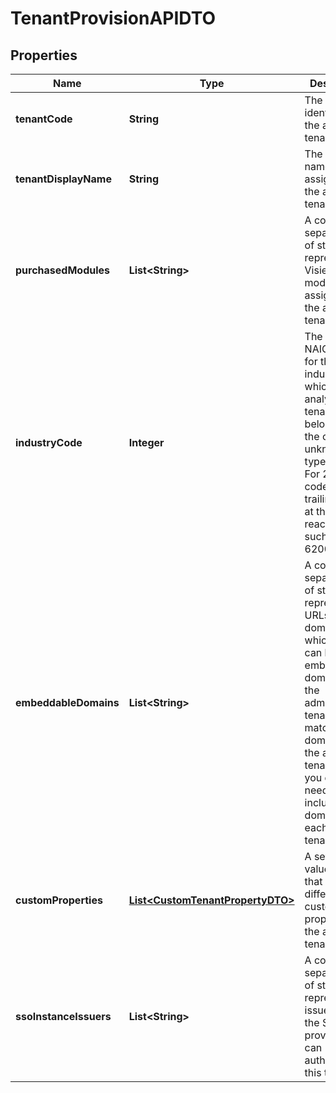 

# TenantProvisionAPIDTO


## Properties

| Name | Type | Description | Notes |
|------------ | ------------- | ------------- | -------------|
|**tenantCode** | **String** | The unique identifier of the analytic tenant. |  [optional] |
|**tenantDisplayName** | **String** | The display name that is assigned to the analytic tenant. |  [optional] |
|**purchasedModules** | **List&lt;String&gt;** | A comma-separated list of strings that represent the Visier modules assigned to the analytic tenant. |  [optional] |
|**industryCode** | **Integer** | The 6-digit NAICS code for the industry to which the analytic tenant belongs. If the code is unknown, type 000000.   For 2-digit codes, add trailing zeros at the end to reach 6 digits, such as 620000. |  [optional] |
|**embeddableDomains** | **List&lt;String&gt;** | A comma-separated list of strings that represent the URLs, or domains, in which Visier can be embedded. If  domains at the administrating tenant level match the domains at the analytic tenant level, you do not need  to include a domain for each analytic tenant. |  [optional] |
|**customProperties** | [**List&lt;CustomTenantPropertyDTO&gt;**](CustomTenantPropertyDTO.md) | A set of key-value pairs that represent different customizable properties for the analytic tenant. |  [optional] |
|**ssoInstanceIssuers** | **List&lt;String&gt;** | A comma-separated list of strings that represent the issuers for the SSO providers that can authenticate this tenant. |  [optional] |



